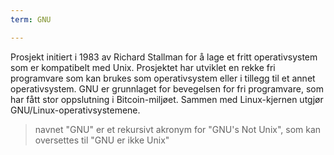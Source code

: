 ```yaml
---
term: GNU

---
```

Prosjekt initiert i 1983 av Richard Stallman for å lage et fritt operativsystem som er kompatibelt med Unix. Prosjektet har utviklet en rekke fri programvare som kan brukes som operativsystem eller i tillegg til et annet operativsystem. GNU er grunnlaget for bevegelsen for fri programvare, som har fått stor oppslutning i Bitcoin-miljøet. Sammen med Linux-kjernen utgjør GNU/Linux-operativsystemene.

> navnet "GNU" er et rekursivt akronym for "GNU's Not Unix", som kan oversettes til "GNU er ikke Unix"